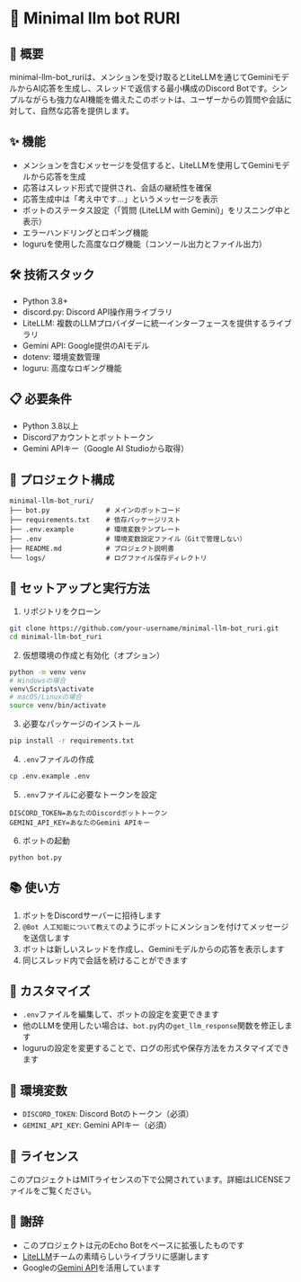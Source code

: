 # 🤖 Minimal llm bot RURI

## 📝 概要

minimal-llm-bot_ruriは、メンションを受け取るとLiteLLMを通じてGeminiモデルからAI応答を生成し、スレッドで返信する最小構成のDiscord Botです。シンプルながらも強力なAI機能を備えたこのボットは、ユーザーからの質問や会話に対して、自然な応答を提供します。

## ✨ 機能

- メンションを含むメッセージを受信すると、LiteLLMを使用してGeminiモデルから応答を生成
- 応答はスレッド形式で提供され、会話の継続性を確保
- 応答生成中は「考え中です...」というメッセージを表示
- ボットのステータス設定（「質問 (LiteLLM with Gemini)」をリスニング中と表示）
- エラーハンドリングとロギング機能
- loguruを使用した高度なログ機能（コンソール出力とファイル出力）

## 🛠️ 技術スタック

- Python 3.8+
- discord.py: Discord API操作用ライブラリ
- LiteLLM: 複数のLLMプロバイダーに統一インターフェースを提供するライブラリ
- Gemini API: Google提供のAIモデル
- dotenv: 環境変数管理
- loguru: 高度なロギング機能

## 📋 必要条件

- Python 3.8以上
- Discordアカウントとボットトークン
- Gemini APIキー（Google AI Studioから取得）

## 📁 プロジェクト構成

```
minimal-llm-bot_ruri/
├── bot.py              # メインのボットコード
├── requirements.txt    # 依存パッケージリスト
├── .env.example        # 環境変数テンプレート
├── .env                # 環境変数設定ファイル（Gitで管理しない）
├── README.md           # プロジェクト説明書
└── logs/               # ログファイル保存ディレクトリ
```

## 🚀 セットアップと実行方法

1. リポジトリをクローン
```bash
git clone https://github.com/your-username/minimal-llm-bot_ruri.git
cd minimal-llm-bot_ruri
```

2. 仮想環境の作成と有効化（オプション）
```bash
python -m venv venv
# Windowsの場合
venv\Scripts\activate
# macOS/Linuxの場合
source venv/bin/activate
```

3. 必要なパッケージのインストール
```bash
pip install -r requirements.txt
```

4. `.env`ファイルの作成
```bash
cp .env.example .env
```

5. `.env`ファイルに必要なトークンを設定
```
DISCORD_TOKEN=あなたのDiscordボットトークン
GEMINI_API_KEY=あなたのGemini APIキー
```

6. ボットの起動
```bash
python bot.py
```

## 📚 使い方

1. ボットをDiscordサーバーに招待します
2. `@Bot 人工知能について教えて`のようにボットにメンションを付けてメッセージを送信します
3. ボットは新しいスレッドを作成し、Geminiモデルからの応答を表示します
4. 同じスレッド内で会話を続けることができます

## 🔧 カスタマイズ

- `.env`ファイルを編集して、ボットの設定を変更できます
- 他のLLMを使用したい場合は、`bot.py`内の`get_llm_response`関数を修正します
- loguruの設定を変更することで、ログの形式や保存方法をカスタマイズできます

## 🔑 環境変数

- `DISCORD_TOKEN`: Discord Botのトークン（必須）
- `GEMINI_API_KEY`: Gemini APIキー（必須）

## 📜 ライセンス

このプロジェクトはMITライセンスの下で公開されています。詳細はLICENSEファイルをご覧ください。

## 🙏 謝辞

- このプロジェクトは元のEcho Botをベースに拡張したものです
- [LiteLLM](https://github.com/BerriAI/litellm)チームの素晴らしいライブラリに感謝します
- Googleの[Gemini API](https://ai.google.dev/)を活用しています
